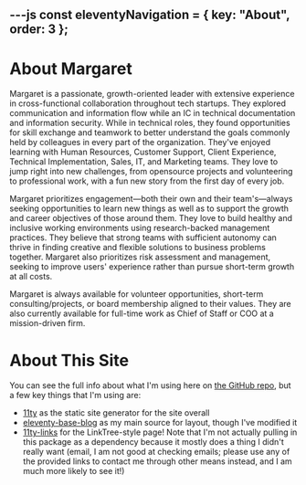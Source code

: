 ---js
const eleventyNavigation = {
	key: "About",
	order: 3
};
---
# About Margaret

Margaret is a passionate, growth-oriented leader with extensive experience in cross-functional collaboration throughout tech startups. They explored communication and information flow while an IC in technical documentation and information security. While in technical roles, they found opportunities for skill exchange and teamwork to better understand the goals commonly held by colleagues in every part of the organization. They've enjoyed learning with Human Resources, Customer Support, Client Experience, Technical Implementation, Sales, IT, and Marketing teams. They love to jump right into new challenges, from opensource projects and volunteering to professional work, with a fun new story from the first day of every job.

Margaret prioritizes engagement—both their own and their team's—always seeking opportunities to learn new things as well as to support the growth and career objectives of those around them. They love to build healthy and inclusive working environments using research-backed management practices. They believe that strong teams with sufficient autonomy can thrive in finding creative and flexible solutions to business problems together. Margaret also prioritizes risk assessment and management, seeking to improve users' experience rather than pursue short-term growth at all costs. 

Margaret is always available for volunteer opportunities, short-term consulting/projects, or board membership aligned to their values. They are also currently available for full-time work as Chief of Staff or COO at a mission-driven firm.

# About This Site

You can see the full info about what I'm using here on [the GitHub repo](https://github.com/MaggieFero/MaggieFero.github.io), but a few key things that I'm using are:
- [11ty](https://github.com/11ty/eleventy) as the static site generator for the site overall
- [eleventy-base-blog](https://github.com/11ty/eleventy-base-blog) as my main source for layout, though I've modified it
- [11ty-links](https://github.com/BenjaminEHowe/11ty-links/) for the LinkTree-style page! Note that I'm not actually pulling in this package as a dependency because it mostly does a thing I didn't really want (email, I am not good at checking emails; please use any of the provided links to contact me through other means instead, and I am much more likely to see it!)